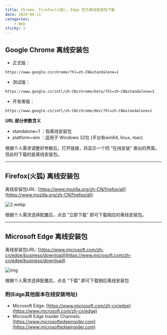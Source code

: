 ```yaml
---
title: Chrome, Firefox(火狐), Edge 官方离线安装包下载
date: 2024-06-11
categories:
    - Web
sticky: 1
---
```


## Google Chrome 离线安装包

- 正式版：

```text
https://www.google.cn/chrome/?hl=zh-CN&standalone=1
```

- 测试版：

```text
https://www.google.cn/intl/zh-CN/chrome/beta/?hl=zh-CN&standalone=1
```

- 开发者版：

```text
https://www.google.cn/intl/zh-CN/chrome/dev/?hl=zh-CN&standalone=1
```

**URL 部分参数含义**

- standalone=1 ：指离线安装包
- platform=win ：适用于 Windows 32位 (平台有win64, linux, mac)

根据个人需求调整好参数后，打开链接，将显示一个同 “在线安装” 类似的界面，但此时下载的是离线安装包。

------

## Firefox(火狐) 离线安装包

离线安装包URL: [https://www.mozilla.org/zh-CN/firefox/all](https://www.mozilla.org/zh-CN/firefox/all)

![2.webp](https://s2.loli.net/2024/06/11/fhmIVwEp2eOHTQq.webp)

根据个人需求选择配置后，点击 “立即下载” 即可下载相应的离线安装包。

------

## Microsoft Edge 离线安装包

离线安装包URL: [https://www.microsoft.com/zh-cn/edge/business/download](https://www.microsoft.com/zh-cn/edge/business/download)

![img](https://pic2.zhimg.com/80/v2-62ee3c4c4a82c00a4207a4b4420db84d_720w.webp)

根据个人需求选择配置后，点击 “下载” 即可下载相应离线安装包

### 附(Edge其他版本在线安装地址)

- Microsoft Edge: [https://www.microsoft.com/zh-cn/edge](https://www.microsoft.com/zh-cn/edge)
- Microsoft Edge Insider Channels: [https://www.microsoftedgeinsider.com](https://www.microsoftedgeinsider.com)

